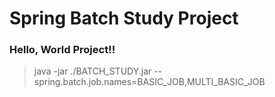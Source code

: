 # Spring Batch Study Project
 
### Hello, World Project!!

> java -jar ./BATCH_STUDY.jar --spring.batch.job.names=BASIC_JOB,MULTI_BASIC_JOB